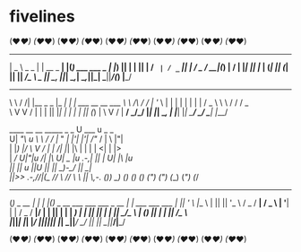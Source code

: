 # fivelines

(♥_♥) (♥_♥) (♥_♥) (♥_♥) (♥_♥) (♥_♥) (♥_♥) (♥_♥) (♥_♥) (♥_♥) 
 ____          _                 _  _               
|  _ \  _   _ | |      __ _   __| |(_)  ___  ___  _ 
| |_) || | | || |     / _` | / _` || | / _ \/ __|(_)
|  __/ | |_| || |___ | (_| || (_| || ||  __/\__ \ _ 
|_|     \__, ||_____| \__,_| \__,_||_| \___||___/(_)
        |___/                                       

__        __ _              ___   _                     
\ \      / /| |__   _   _  |_ _| | |  ___  __   __  ___ 
 \ \ /\ / / | '_ \ | | | |  | |  | | / _ \ \ \ / / / _ \
  \ V  V /  | | | || |_| |  | |  | || (_) | \ V / |  __/
   \_/\_/   |_| |_| \__, | |___| |_| \___/   \_/   \___|
                    |___/                               

  ____      __   __   _____     _   _      U  ___ u   _   _     
U|  _"\ u   \ \ / /  |_ " _|   |'| |'|      \/"_ \/  | \ |"|    
\| |_) |/    \ V /     | |    /| |_| |\     | | | | <|  \| |>   
 |  __/     U_|"|_u   /| |\   U|  _  |u .-,_| |_| | U| |\  |u   
 |_|          |_|    u |_|U    |_| |_|   \_)-\___/   |_| \_|    
 ||>>_    .-,//|(_   _// \\_   //   \\        \\     ||   \\,-. 
(__)__)    \_) (__) (__) (__) (_") ("_)      (__)    (_")  (_/  

 _          ____    _  _                                   _                 
(_) _ __   | ___|  | |(_) _ __    ___  ___    ___   _ __  | |  ___  ___  ___ 
| || '_ \  |___ \  | || || '_ \  / _ \/ __|  / _ \ | '__| | | / _ \/ __|/ __|
| || | | |  ___) | | || || | | ||  __/\__ \ | (_) || |    | ||  __/\__ \\__ \
|_||_| |_| |____/  |_||_||_| |_| \___||___/  \___/ |_|    |_| \___||___/|___/
                                                                             

(♥_♥) (♥_♥) (♥_♥) (♥_♥) (♥_♥) (♥_♥) (♥_♥) (♥_♥) (♥_♥) (♥_♥) 
